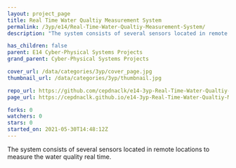 ```yaml
---
layout: project_page
title: Real Time Water Qualtiy Measurement System
permalink: /3yp/e14/Real-Time-Water-Qualtiy-Measurement-System/
description: "The system consists of several sensors located in remote locations to measure the water quality real time."

has_children: false
parent: E14 Cyber-Physical Systems Projects
grand_parent: Cyber-Physical Systems Projects

cover_url: /data/categories/3yp/cover_page.jpg
thumbnail_url: /data/categories/3yp/thumbnail.jpg

repo_url: https://github.com/cepdnaclk/e14-3yp-Real-Time-Water-Qualtiy-Measurement-System
page_url: https://cepdnaclk.github.io/e14-3yp-Real-Time-Water-Qualtiy-Measurement-System

forks: 0
watchers: 0
stars: 0
started_on: 2021-05-30T14:48:12Z
---
```

The system consists of several sensors located in remote locations to measure the water quality real time.

